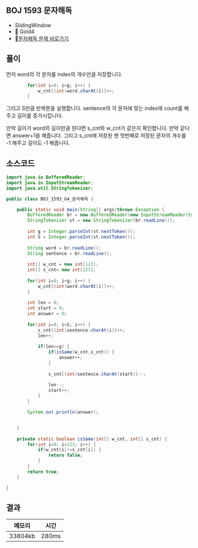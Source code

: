 ## BOJ 1593 문자해독 
- SlidingWindow
- 🥇 Gold4
- 🔗[문자해독 문제 바로가기](https://www.acmicpc.net/problem/1593)



## 풀이

먼저 word의 각 문자를 index의 개수만큼 저장합니다.

~~~java
		for(int i=0; i<g; i++) {
			w_cnt[(int)word.charAt(i)]++;
		}
~~~

그리고 S만큼 반복문을 실행합니다.
sentence의 각 문자에 맞는 index에 count를 해주고 길이를 증가시킵니다.

만약 길이가 word의 길이만큼 된다면 s_cnt와 w_cnt가 같은지 확인합니다.
만약 같다면 answer+1을 해줍니다.
그리고 s_cnt에 저장된 맨 첫번째로 저장된 문자의 개수를 -1 해주고 길이도 -1 해줍니다.


## 소스코드
~~~java
import java.io.BufferedReader;
import java.io.InputStreamReader;
import java.util.StringTokenizer;

public class BOJ_1593_G4_문자해독 {

	public static void main(String[] args)throws Exception {
		BufferedReader br = new BufferedReader(new InputStreamReader(System.in));
		StringTokenizer st = new StringTokenizer(br.readLine());
		
		int g = Integer.parseInt(st.nextToken());
		int S = Integer.parseInt(st.nextToken());
		
		String word = br.readLine();
		String sentence = br.readLine();
		
		int[] w_cnt = new int[123];
		int[] s_cnt= new int[123];
		
		for(int i=0; i<g; i++) {
			w_cnt[(int)word.charAt(i)]++;
		}
		
		int len = 0;
		int start = 0;
		int answer = 0;
		
		for(int i=0; i<S; i++) {
			s_cnt[(int)sentence.charAt(i)]++;
			len++;
			
			if(len==g) {
				if(isSame(w_cnt,s_cnt)) {
					answer++;
				}
				
				s_cnt[(int)sentence.charAt(start)]--;

				len--;
				start++;
			}
		}
		
		System.out.println(answer);
			

	}

	private static boolean isSame(int[] w_cnt, int[] s_cnt) {
		for(int i=0; i<123; i++) {
			if(w_cnt[i]!=s_cnt[i]) {
				return false;
			}
		}
		return true;
	}

}
~~~

## 결과 

| 메모리  | 시간 |
|----|----|
| 33804kb| 280ms|
